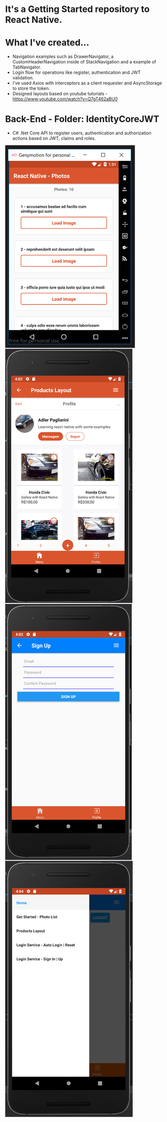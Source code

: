 # It's a Getting Started repository to React Native.

# What I've created...
- Navigation examples such as DrawerNavigator, a CustomHeaderNavigation inside of StackNavigation and a example of TabNavigator.
- Login flow for operations like register, authentication and JWT validation.
- I've used Axios with interceptors as a client requester and AsyncStorage to store the token.
- Designed layouts based on youtube tutorials - https://www.youtube.com/watch?v=Q7gT462aBU0

# Back-End - Folder: IdentityCoreJWT
- C# .Net Core API to register users, authentication and authorization actions based on JWT, claims and roles.

<img src="https://github.com/adlerpagliarini/AwesomeProject/blob/master/screen.png" />
<img src="https://github.com/adlerpagliarini/AwesomeProject/blob/master/screen_1.png" />
<img src="https://github.com/adlerpagliarini/AwesomeProject/blob/master/screen_2.png" />
<img src="https://github.com/adlerpagliarini/AwesomeProject/blob/master/screen_3.png" />